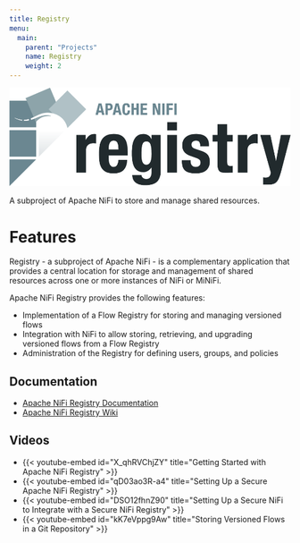 ```yaml
---
title: Registry
menu:
  main:
    parent: "Projects"
    name: Registry
    weight: 2
---
```


<div class="uk-column-1-3@l">
  <img id="registry-logo" src="/images/registry-logo.png" alt="Registry logo" />
</div>

<p class="description">A subproject of Apache NiFi to store and manage shared resources.</p>

# Features

Registry - a subproject of Apache NiFi - is a complementary application that provides a central location for storage and
management of shared resources across one or more instances of NiFi or MiNiFi.
       
Apache NiFi Registry provides the following features:

- Implementation of a Flow Registry for storing and managing versioned flows
- Integration with NiFi to allow storing, retrieving, and upgrading versioned flows from a Flow Registry
- Administration of the Registry for defining users, groups, and policies

## Documentation

- [Apache NiFi Registry Documentation](/docs/nifi-registry-docs/)
- [Apache NiFi Registry Wiki](https://cwiki.apache.org/confluence/display/NIFIREG)

## Videos

- {{< youtube-embed id="X_qhRVChjZY" title="Getting Started with Apache NiFi Registry" >}}
- {{< youtube-embed id="qD03ao3R-a4" title="Setting Up a Secure Apache NiFi Registry" >}}
- {{< youtube-embed id="DSO12fhnZ90" title="Setting Up a Secure NiFi to Integrate with a Secure NiFi Registry" >}}
- {{< youtube-embed id="kK7eVppg9Aw" title="Storing Versioned Flows in a Git Repository" >}}
